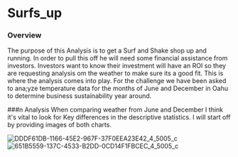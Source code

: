 # Surfs_up
### Overview
The purpose of this Analysis is to get a Surf and Shake shop up and running. In order to pull this off he will need some financial assistance from
investors. Investors want to know their investment will have an ROI so they are requesting analysis om the weather to make sure its a good fit. This
is where the analysis comes into play. For the challenge we have been asked to ana;yze temperature data for the months of June and December in Oahu to determine business sustainability year around.

###n Analysis
When comparing weather from June and December I think it's vital to look for Key differences in the descriptive statistics. I will start
off by providing images of both charts.

![DDDF61DB-1166-45E2-967F-37F0EEA23E42_4_5005_c](https://user-images.githubusercontent.com/112785655/201253480-01a77e05-abf5-40c2-a712-10968fe9c56a.jpeg)
![651B5559-137C-4533-B2DD-0CD14F1FBCEC_4_5005_c](https://user-images.githubusercontent.com/112785655/201253490-b6e1c116-e05b-4e55-9b91-7bb84550b555.jpeg)
